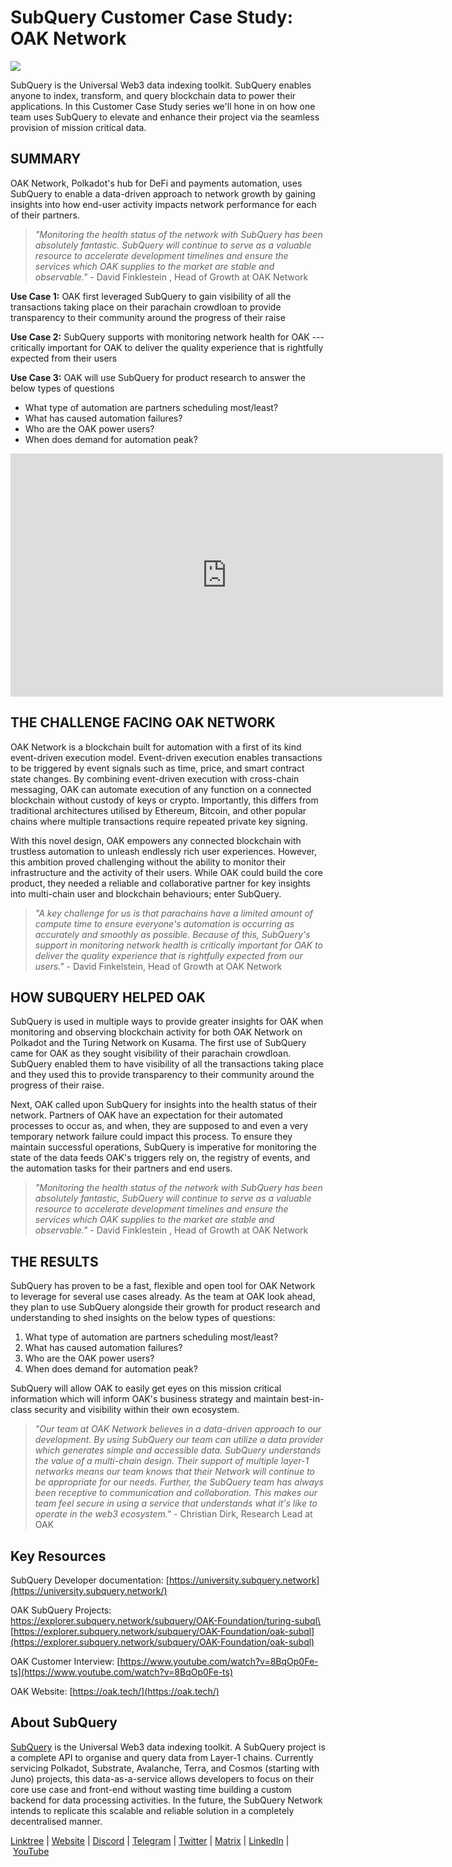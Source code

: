 # SubQuery Customer Case Study: OAK Network

![](https://miro.medium.com/max/1400/0*qMnbWDWZg-RnVoQC)

SubQuery is the Universal Web3 data indexing toolkit. SubQuery enables anyone to index, transform, and query blockchain data to power their applications. In this Customer Case Study series we'll hone in on how one team uses SubQuery to elevate and enhance their project via the seamless provision of mission critical data.

## SUMMARY

OAK Network, Polkadot's hub for DeFi and payments automation, uses SubQuery to enable a data-driven approach to network growth by gaining insights into how end-user activity impacts network performance for each of their partners.

> _"Monitoring the health status of the network with SubQuery has been absolutely fantastic. SubQuery will continue to serve as a valuable resource to accelerate development timelines and ensure the services which OAK supplies to the market are stable and observable."_ - David Finklestein , Head of Growth at OAK Network

**Use Case 1:** OAK first leveraged SubQuery to gain visibility of all the transactions taking place on their parachain crowdloan to provide transparency to their community around the progress of their raise

**Use Case 2:** SubQuery supports with monitoring network health for OAK --- critically important for OAK to deliver the quality experience that is rightfully expected from their users

**Use Case 3:** OAK will use SubQuery for product research to answer the below types of questions

- What type of automation are partners scheduling most/least?
- What has caused automation failures?
- Who are the OAK power users?
- When does demand for automation peak?

<iframe width="692" height="389" src="https://www.youtube.com/embed/8BqOp0Fe-ts" title="SubQuery Customer Interview - OAK Network" frameborder="0" allow="accelerometer; autoplay; clipboard-write; encrypted-media; gyroscope; picture-in-picture" allowfullscreen></iframe>

## THE CHALLENGE FACING OAK NETWORK

OAK Network is a blockchain built for automation with a first of its kind event-driven execution model. Event-driven execution enables transactions to be triggered by event signals such as time, price, and smart contract state changes. By combining event-driven execution with cross-chain messaging, OAK can automate execution of any function on a connected blockchain without custody of keys or crypto. Importantly, this differs from traditional architectures utilised by Ethereum, Bitcoin, and other popular chains where multiple transactions require repeated private key signing.

With this novel design, OAK empowers any connected blockchain with trustless automation to unleash endlessly rich user experiences. However, this ambition proved challenging without the ability to monitor their infrastructure and the activity of their users. While OAK could build the core product, they needed a reliable and collaborative partner for key insights into multi-chain user and blockchain behaviours; enter SubQuery.

> _"A key challenge for us is that parachains have a limited amount of compute time to ensure everyone's automation is occurring as accurately and smoothly as possible. Because of this, SubQuery's support in monitoring network health is critically important for OAK to deliver the quality experience that is rightfully expected from our users."_ - David Finkelstein, Head of Growth at OAK Network

## HOW SUBQUERY HELPED OAK

SubQuery is used in multiple ways to provide greater insights for OAK when monitoring and observing blockchain activity for both OAK Network on Polkadot and the Turing Network on Kusama. The first use of SubQuery came for OAK as they sought visibility of their parachain crowdloan. SubQuery enabled them to have visibility of all the transactions taking place and they used this to provide transparency to their community around the progress of their raise.

Next, OAK called upon SubQuery for insights into the health status of their network. Partners of OAK have an expectation for their automated processes to occur as, and when, they are supposed to and even a very temporary network failure could impact this process. To ensure they maintain successful operations, SubQuery is imperative for monitoring the state of the data feeds OAK's triggers rely on, the registry of events, and the automation tasks for their partners and end users.

> _"Monitoring the health status of the network with SubQuery has been absolutely fantastic, SubQuery will continue to serve as a valuable resource to accelerate development timelines and ensure the services which OAK supplies to the market are stable and observable."_ - David Finklestein , Head of Growth at OAK Network

## THE RESULTS

SubQuery has proven to be a fast, flexible and open tool for OAK Network to leverage for several use cases already. As the team at OAK look ahead, they plan to use SubQuery alongside their growth for product research and understanding to shed insights on the below types of questions:

1.  What type of automation are partners scheduling most/least?
2.  What has caused automation failures?
3.  Who are the OAK power users?
4.  When does demand for automation peak?

SubQuery will allow OAK to easily get eyes on this mission critical information which will inform OAK's business strategy and maintain best-in-class security and visibility within their own ecosystem.

> _"Our team at OAK Network believes in a data-driven approach to our development. By using SubQuery our team can utilize a data provider which generates simple and accessible data. SubQuery understands the value of a multi-chain design. Their support of multiple layer-1 networks means our team knows that their Network will continue to be appropriate for our needs. Further, the SubQuery team has always been receptive to communication and collaboration. This makes our team feel secure in using a service that understands what it's like to operate in the web3 ecosystem."_ - Christian Dirk, Research Lead at OAK

## Key Resources

SubQuery Developer documentation: [https://university.subquery.network](https://university.subquery.network/)

OAK SubQuery Projects:\
[https://explorer.subquery.network/subquery/OAK-Foundation/turing-subql\
](https://explorer.subquery.network/subquery/OAK-Foundation/turing-subql)[https://explorer.subquery.network/subquery/OAK-Foundation/oak-subql](https://explorer.subquery.network/subquery/OAK-Foundation/oak-subql)

OAK Customer Interview: [https://www.youtube.com/watch?v=8BqOp0Fe-ts](https://www.youtube.com/watch?v=8BqOp0Fe-ts)

OAK Website: [https://oak.tech/](https://oak.tech/)

## About SubQuery

[SubQuery](https://subquery.network/) is the Universal Web3 data indexing toolkit. A SubQuery project is a complete API to organise and query data from Layer-1 chains. Currently servicing Polkadot, Substrate, Avalanche, Terra, and Cosmos (starting with Juno) projects, this data-as-a-service allows developers to focus on their core use case and front-end without wasting time building a custom backend for data processing activities. In the future, the SubQuery Network intends to replicate this scalable and reliable solution in a completely decentralised manner.

​​[Linktree](https://linktr.ee/subquerynetwork) | [Website](https://subquery.network/) | [Discord](https://discord.com/invite/78zg8aBSMG) | [Telegram](https://t.me/subquerynetwork) | [Twitter](https://twitter.com/subquerynetwork) | [Matrix](https://matrix.to/#/#subquery:matrix.org) | [LinkedIn](https://www.linkedin.com/company/subquery) | [YouTube](https://www.youtube.com/channel/UCi1a6NUUjegcLHDFLr7CqLw)
